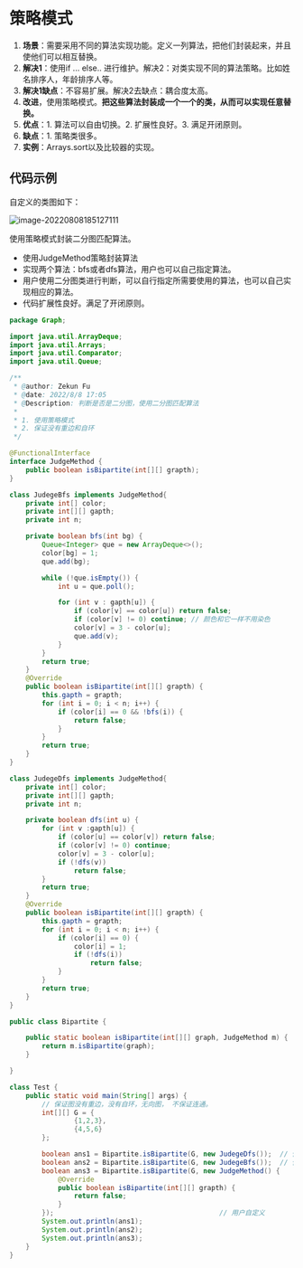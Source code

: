# 策略模式



1. **场景**：需要采用不同的算法实现功能。定义一列算法，把他们封装起来，并且使他们可以相互替换。
2. **解决1**：使用if ... else.. 进行维护。解决2：对类实现不同的算法策略。比如姓名排序人，年龄排序人等。
3. **解决1缺点**：不容易扩展。解决2去缺点：耦合度太高。
4. **改进**，使用策略模式。**把这些算法封装成一个一个的类，从而可以实现任意替换。**
5. **优点**：1. 算法可以自由切换。2. 扩展性良好。3. 满足开闭原则。
6. **缺点**：1. 策略类很多。
7. **实例**：Arrays.sort以及比较器的实现。









## 代码示例

自定义的类图如下：

![image-20220808185127111](http://qiniu.fuzekun.top/image-20220808185127111.png)

使用策略模式封装二分图匹配算法。

- 使用JudgeMethod策略封装算法
- 实现两个算法：bfs或者dfs算法，用户也可以自己指定算法。
- 用户使用二分图类进行判断，可以自行指定所需要使用的算法，也可以自己实现相应的算法。
- 代码扩展性良好。满足了开闭原则。

```java
package Graph;

import java.util.ArrayDeque;
import java.util.Arrays;
import java.util.Comparator;
import java.util.Queue;

/**
 * @author: Zekun Fu
 * @date: 2022/8/8 17:05
 * @Description: 判断是否是二分图，使用二分图匹配算法
 *
 * 1. 使用策略模式
 * 2. 保证没有重边和自环
 */

@FunctionalInterface
interface JudgeMethod {
    public boolean isBipartite(int[][] grapth);
}

class JudegeBfs implements JudgeMethod{
    private int[] color;
    private int[][] gapth;
    private int n;

    private boolean bfs(int bg) {
        Queue<Integer> que = new ArrayDeque<>();
        color[bg] = 1;
        que.add(bg);

        while (!que.isEmpty()) {
            int u = que.poll();

            for (int v : gapth[u]) {
                if (color[v] == color[u]) return false;
                if (color[v] != 0) continue; // 颜色和它一样不用染色
                color[v] = 3 - color[u];
                que.add(v);
            }
        }
        return true;
    }
    @Override
    public boolean isBipartite(int[][] grapth) {
        this.gapth = grapth;
        for (int i = 0; i < n; i++) {
            if (color[i] == 0 && !bfs(i)) {
                return false;
            }
        }
        return true;
    }
}

class JudegeDfs implements JudgeMethod{
    private int[] color;
    private int[][] gapth;
    private int n;

    private boolean dfs(int u) {
        for (int v :gapth[u]) {
            if (color[u] == color[v]) return false;
            if (color[v] != 0) continue;
            color[v] = 3 - color[u];
            if (!dfs(v))
                return false;
        }
        return true;
    }
    @Override
    public boolean isBipartite(int[][] grapth) {
        this.gapth = grapth;
        for (int i = 0; i < n; i++) {
            if (color[i] == 0) {
                color[i] = 1;
                if (!dfs(i))
                    return false;
            }
        }
        return true;
    }
}

public class Bipartite {

    public static boolean isBipartite(int[][] graph, JudgeMethod m) {
        return m.isBipartite(graph);
    }

}

class Test {
    public static void main(String[] args) {
        // 保证图没有重边，没有自环，无向图， 不保证连通。
        int[][] G = {
                {1,2,3},
                {4,5,6}
        };

        boolean ans1 = Bipartite.isBipartite(G, new JudegeDfs());  // 使用bfs
        boolean ans2 = Bipartite.isBipartite(G, new JudegeBfs());  // 使用dfs
        boolean ans3 = Bipartite.isBipartite(G, new JudgeMethod() {
            @Override
            public boolean isBipartite(int[][] grapth) {
                return false;
            }
        });                                         // 用户自定义
        System.out.println(ans1);
        System.out.println(ans2);
        System.out.println(ans3);
    }
}

```